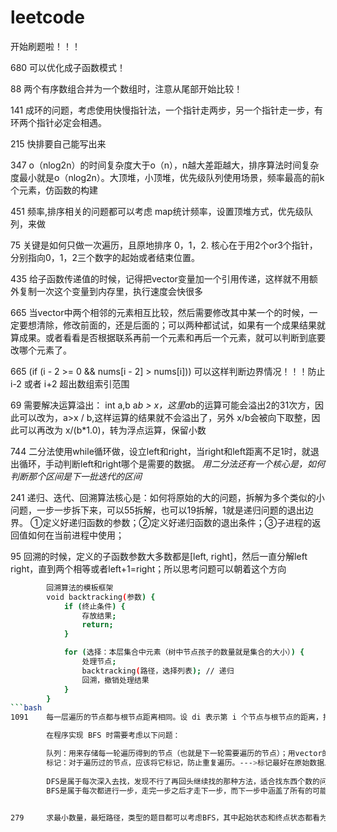 # leetcode
开始刷题啦！！！

680		可以优化成子函数模式！

88		两个有序数组合并为一个数组时，注意从尾部开始比较！

141		成环的问题，考虑使用快慢指针法，一个指针走两步，另一个指针走一步，有环两个指针必定会相遇。

215		快排要自己能写出来

347		o（nlog2n）的时间复杂度大于o（n），n越大差距越大，排序算法时间复杂度最小就是o（nlog2n）。大顶堆，小顶堆，优先级队列使用场景，频率最高的前k个元素，仿函数的构建

451 	频率,排序相关的问题都可以考虑 map统计频率，设置顶堆方式，优先级队列，来做

75		关键是如何只做一次遍历，且原地排序 0，1，2. 核心在于用2个or3个指针，分别指向0，1，2三个数字的起始或者结束位置。

435		给子函数传递值的时候，记得把vector变量加一个引用传递，这样就不用额外复制一次这个变量到内存里，执行速度会快很多

665		当vector中两个相邻的元素相互比较，然后需要修改其中某一个的时候，一定要想清除，修改前面的，还是后面的；可以两种都试试，如果有一个成果结果就算成果。或者看看是否根据联系再前一个元素和再后一个元素，就可以判断到底要改哪个元素了。

665		(if (i - 2 >= 0 && nums[i - 2] > nums[i]))	可以这样判断边界情况！！！防止 i-2 或者 i+2 超出数组索引范围

69		需要解决运算溢出： int a,b   a*b > x，这里a*b的运算可能会溢出2的31次方，因此可以改为，a>x / b,这样运算的结果就不会溢出了，另外 x/b会被向下取整，因此可以再改为 x/(b*1.0)，转为浮点运算，保留小数

744		二分法使用while循环做，设立left和right，当right和left距离不足1时，就退出循环，手动判断left和right哪个是需要的数据。 *用二分法还有一个核心是，如何判断那个区间是下一批迭代的区间*

241		递归、迭代、回溯算法核心是：如何将原始的大的问题，拆解为多个类似的小问题，一步一步拆下来，可以55拆解，也可以19拆解，1就是递归问题的退出边界。      ①定义好递归函数的参数；②定义好递归函数的退出条件；③子进程的返回值如何在当前进程中使用；

95		回溯的时候，定义的子函数参数大多数都是[left, right]，然后一直分解left right，直到两个相等或者left+1=right；所以思考问题可以朝着这个方向
```bash
		回溯算法的模板框架
		void backtracking(参数) {
			if (终止条件) {
				存放结果;
				return;
			}

			for (选择：本层集合中元素（树中节点孩子的数量就是集合的大小）) {
				处理节点;
				backtracking(路径，选择列表); // 递归
				回溯，撤销处理结果
			}
		}
```bash
1091	每一层遍历的节点都与根节点距离相同。设 di 表示第 i 个节点与根节点的距离，推导出一个结论：对于先遍历的节点 i 与后遍历的节点 j，有 di <= dj。利用这个结论，可以求解最短路径等 最优解 问题：第一次遍历到目的节点，其所经过的路径为最短路径。应该注意的是，使用 BFS 只能求解无权图的最短路径，无权图是指从一个节点到另一个节点的代价都记为 1。

		在程序实现 BFS 时需要考虑以下问题：

		队列：用来存储每一轮遍历得到的节点（也就是下一轮需要遍历的节点）；用vector的话可以定义两个，一个now，一个next。用queue的话可以定义一个，走过的就pop出去，新的就push进来
		标记：对于遍历过的节点，应该将它标记，防止重复遍历。--->标记最好在原始数据上修改确认标记，不要重新开辟一个vector存储已经遍历过的元素，否则每个新元素都得find一下，增加了时间复杂度
		
		DFS是属于每次深入去找，发现不行了再回头继续找的那种方法，适合找东西个数的问题（海岛数量的那题）
		BFS是属于每次都进行一步，走完一步之后才走下一步，而下一步中涵盖了所有的可能的这种方法，适合找到最短路径/最少次数的问题（如腐烂的橘子）
		

279		求最小数量，最短路径，类型的题目都可以考虑BFS，其中起始状态和终点状态都看为节点，然后考虑怎么构建中间的节点。（中间节点和起始、中止节点 类型（数据类型、作用、思想类型） 都一样）